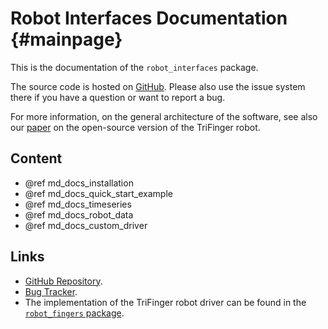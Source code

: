 Robot Interfaces Documentation {#mainpage}
==========================================


This is the documentation of the `robot_interfaces` package.

The source code is hosted on
[GitHub](https://github.com/open-dynamic-robot-initiative/robot_interfaces).
Please also use the issue system there if you have a question or want to report
a bug.

For more information, on the general architecture of the software, see also our
[paper](https://arxiv.org/abs/2008.03596) on the open-source version of the
TriFinger robot.


Content
-------

- @ref md_docs_installation
- @ref md_docs_quick_start_example
- @ref md_docs_timeseries
- @ref md_docs_robot_data
- @ref md_docs_custom_driver

Links
-----

- [GitHub Repository](https://github.com/open-dynamic-robot-initiative/robot_interfaces).
- [Bug Tracker](https://github.com/open-dynamic-robot-initiative/robot_interfaces/issues).
- The implementation of the TriFinger robot driver can be found in the
  [`robot_fingers` package](https://open-dynamic-robot-initiative.github.io/code_documentation/robot_fingers/docs/doxygen/html/index.html).
